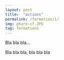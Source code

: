 ```yaml
---
layout: post
title:  "actions"
permalink: /formation/1/
img: phare-cf.JPG
tag: formation1
---
```

Bla bla bla...

Bla bla bla, bla bla bla
